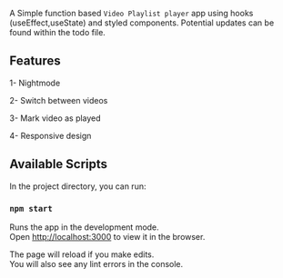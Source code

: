 A Simple function based `Video Playlist player` app using hooks (useEffect,useState) and styled components. 
Potential updates can be found within the todo file. 

## Features 
 1- Nightmode
 
 2- Switch between videos
 
 3- Mark video as played
 
 4- Responsive design
 
## Available Scripts

In the project directory, you can run:

### `npm start`

Runs the app in the development mode.<br />
Open [http://localhost:3000](http://localhost:3000) to view it in the browser.

The page will reload if you make edits.<br />
You will also see any lint errors in the console.
